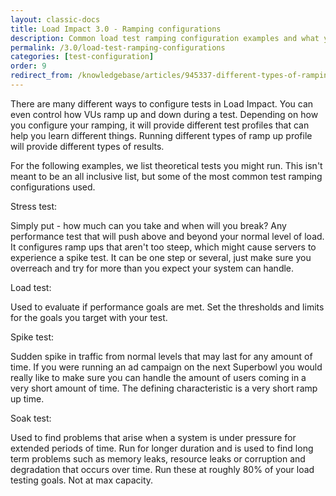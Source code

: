 ```yaml
---
layout: classic-docs
title: Load Impact 3.0 - Ramping configurations
description: Common load test ramping configuration examples and what you can learn from using them
permalink: /3.0/load-test-ramping-configurations
categories: [test-configuration]
order: 9
redirect_from: /knowledgebase/articles/945337-different-types-of-ramping-configurations
---
```


There are many different ways to configure tests in Load Impact. You can even control how VUs ramp up and down during a test.  Depending on how you configure your ramping, it will provide different test profiles that can help you learn different things. Running different types of ramp up profile will provide different types of results.

For the following examples, we list theoretical tests you might run. This isn't meant to be an all inclusive list, but some of the most common test ramping configurations used.


Stress test:

Simply put - how much can you take and when will you break? Any performance test that will push above and beyond your normal level of load. It configures ramp ups that aren't too steep, which might cause servers to experience a spike test. It can be one step or several, just make sure you overreach and try for more than you expect your system can handle.




Load test:

Used to evaluate if performance goals are met. Set the thresholds and limits for the goals you target with your test.





Spike test:

Sudden spike in traffic from normal levels that may last for any amount of time. If you were running an ad campaign on the next Superbowl you would really like to make sure you can handle the amount of users coming in a very short amount of time. The defining characteristic is a very short ramp up time.





Soak test:

Used to find problems that arise when a system is under pressure for extended periods of time. Run for longer duration and is used to find long term problems such as memory leaks, resource leaks or corruption and degradation that occurs over time. Run these at roughly 80% of your load testing goals. Not at max capacity.
